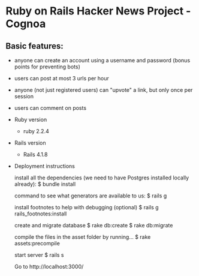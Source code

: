 # Ruby on Rails Hacker News Project - Cognoa

## Basic features:
  * anyone can create an account using a username and password (bonus points for preventing bots)
  * users can post at most 3 urls per hour
  * anyone (not just registered users) can "upvote" a link, but only once per session
  * users can comment on posts

  * Ruby version
    * ruby 2.2.4

  * Rails version
    * Rails 4.1.8

  * Deployment instructions

    install all the dependencies (we need to have Postgres installed locally already):
    $ bundle install

    command to see what generators are available to us:
    $ rails g

    install footnotes to help with debugging (optional)
    $ rails g rails_footnotes:install

    create and migrate database
    $ rake db:create
    $ rake db:migrate

    compile the files in the asset folder by running...
    $ rake assets:precompile

    start server
    $ rails s

    Go to http://localhost:3000/
